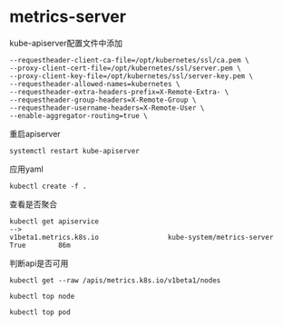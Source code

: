 # metrics-server
kube-apiserver配置文件中添加

```
--requestheader-client-ca-file=/opt/kubernetes/ssl/ca.pem \
--proxy-client-cert-file=/opt/kubernetes/ssl/server.pem \
--proxy-client-key-file=/opt/kubernetes/ssl/server-key.pem \
--requestheader-allowed-names=kubernetes \
--requestheader-extra-headers-prefix=X-Remote-Extra- \
--requestheader-group-headers=X-Remote-Group \
--requestheader-username-headers=X-Remote-User \
--enable-aggregator-routing=true \
```

重启apiserver

```
systemctl restart kube-apiserver
```

应用yaml

```
kubectl create -f .
```

查看是否聚合

```
kubectl get apiservice
-->
v1beta1.metrics.k8s.io                 kube-system/metrics-server   True        86m
```

判断api是否可用

```
kubectl get --raw /apis/metrics.k8s.io/v1beta1/nodes

kubectl top node

kubectl top pod
```





